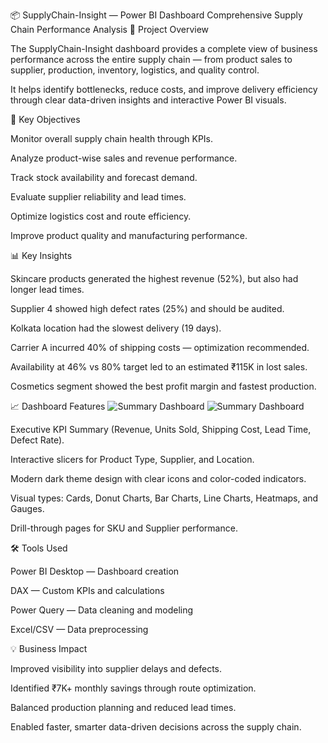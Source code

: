 📦 SupplyChain-Insight — Power BI Dashboard
Comprehensive Supply Chain Performance Analysis
🧾 Project Overview

The SupplyChain-Insight dashboard provides a complete view of business performance across the entire supply chain — from product sales to supplier, production, inventory, logistics, and quality control.

It helps identify bottlenecks, reduce costs, and improve delivery efficiency through clear data-driven insights and interactive Power BI visuals.

🎯 Key Objectives

Monitor overall supply chain health through KPIs.

Analyze product-wise sales and revenue performance.

Track stock availability and forecast demand.

Evaluate supplier reliability and lead times.

Optimize logistics cost and route efficiency.

Improve product quality and manufacturing performance.

📊 Key Insights

Skincare products generated the highest revenue (52%), but also had longer lead times.

Supplier 4 showed high defect rates (25%) and should be audited.

Kolkata location had the slowest delivery (19 days).

Carrier A incurred 40% of shipping costs — optimization recommended.

Availability at 46% vs 80% target led to an estimated ₹115K in lost sales.

Cosmetics segment showed the best profit margin and fastest production.

📈 Dashboard Features
![Summary Dashboard](https://github.com/omkishorchavan/SupplyChain-Performance-Analysis/blob/main/Supply%20chain%20Dashboard.jpg)
![Summary Dashboard](https://github.com/omkishorchavan/SupplyChain-Performance-Analysis/blob/main/Supply%20chain%20Dashboard%202.jpg)


Executive KPI Summary (Revenue, Units Sold, Shipping Cost, Lead Time, Defect Rate).

Interactive slicers for Product Type, Supplier, and Location.

Modern dark theme design with clear icons and color-coded indicators.

Visual types: Cards, Donut Charts, Bar Charts, Line Charts, Heatmaps, and Gauges.

Drill-through pages for SKU and Supplier performance.

🛠️ Tools Used

Power BI Desktop — Dashboard creation

DAX — Custom KPIs and calculations

Power Query — Data cleaning and modeling

Excel/CSV — Data preprocessing

💡 Business Impact

Improved visibility into supplier delays and defects.

Identified ₹7K+ monthly savings through route optimization.

Balanced production planning and reduced lead times.

Enabled faster, smarter data-driven decisions across the supply chain.
